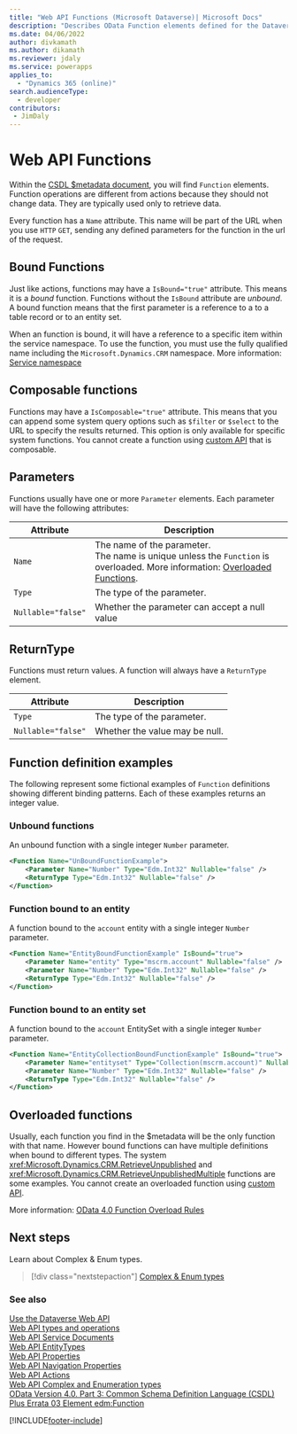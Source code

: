 ```yaml
---
title: "Web API Functions (Microsoft Dataverse)| Microsoft Docs"
description: "Describes OData Function elements defined for the Dataverse Web API."
ms.date: 04/06/2022
author: divkamath
ms.author: dikamath
ms.reviewer: jdaly
ms.service: powerapps
applies_to: 
  - "Dynamics 365 (online)" 
search.audienceType: 
  - developer
contributors:
 - JimDaly
---
```

# Web API Functions

Within the [CSDL $metadata document](web-api-service-documents.md#csdl-metadata-document), you will find `Function` elements. Function operations are different from actions because they should not change data. They are typically used only to retrieve data.

Every function has a `Name` attribute. This name will be part of the URL when you use `HTTP` `GET`, sending any defined parameters for the function in the url of the request.

## Bound Functions

Just like actions, functions may have a `IsBound="true"` attribute. This means it is a *bound* function. Functions without the `IsBound` attribute are *unbound*. A bound function means that the first parameter is a reference to a to a table record or to an entity set.

When an function is bound, it will have a reference to a specific item within the service namespace. To use the function, you must use the fully qualified name including the `Microsoft.Dynamics.CRM` namespace. More information: [Service namespace](web-api-service-documents.md#service-namespace)


## Composable functions

Functions may have a `IsComposable="true"` attribute. This means that you can append some system query options such as `$filter` or `$select` to the URL to specify the results returned. This option is only available for specific system functions. You cannot create a function using [custom API](../custom-api.md) that is composable.

## Parameters

Functions usually have one or more `Parameter` elements. Each parameter will have the following attributes:

|Attribute  |Description  |
|---------|---------|
|`Name`|The name of the parameter.<br />The name is unique unless the `Function` is overloaded. More information: [Overloaded Functions](#overloaded-functions).|
|`Type`|The type of the parameter.|
|`Nullable="false"`|Whether the parameter can accept a null value|


## ReturnType

Functions must return values. A function will always have a `ReturnType` element.

|Attribute  |Description  |
|---------|---------|
|`Type`|The type of the parameter. |
|`Nullable="false"`|Whether the value may be null.|

## Function definition examples

The following represent some fictional examples of `Function` definitions showing different binding patterns. Each of these examples returns an integer value.

### Unbound functions

An unbound function with a single integer `Number` parameter.

```xml
<Function Name="UnBoundFunctionExample">
    <Parameter Name="Number" Type="Edm.Int32" Nullable="false" />
    <ReturnType Type="Edm.Int32" Nullable="false" />
</Function>
```

### Function bound to an entity

A function bound to the `account` entity with a single integer `Number` parameter.

```xml
<Function Name="EntityBoundFunctionExample" IsBound="true">
    <Parameter Name="entity" Type="mscrm.account" Nullable="false" />
    <Parameter Name="Number" Type="Edm.Int32" Nullable="false" />
    <ReturnType Type="Edm.Int32" Nullable="false" />
</Function>
```

### Function bound to an entity set

A function bound to the `account` EntitySet with a single integer `Number` parameter.

```xml
<Function Name="EntityCollectionBoundFunctionExample" IsBound="true">
    <Parameter Name="entityset" Type="Collection(mscrm.account)" Nullable="false" />
    <Parameter Name="Number" Type="Edm.Int32" Nullable="false" />
    <ReturnType Type="Edm.Int32" Nullable="false" />
</Function>
```

## Overloaded functions

Usually, each function you find in the $metadata will be the only function with that name. However bound functions can have multiple definitions when bound to different types. The system <xref:Microsoft.Dynamics.CRM.RetrieveUnpublished> and <xref:Microsoft.Dynamics.CRM.RetrieveUnpublishedMultiple> functions are some examples. You cannot create an overloaded function using [custom API](../custom-api.md).

More information: [OData 4.0 Function Overload Rules](https://docs.oasis-open.org/odata/odata/v4.0/errata03/os/complete/part3-csdl/odata-v4.0-errata03-os-part3-csdl-complete.html#_Function_Overload_Rules)

## Next steps

Learn about Complex & Enum types.

> [!div class="nextstepaction"]
> [Complex & Enum types](web-api-complex-enum-types.md)<br/>

### See also  

[Use the Dataverse Web API](overview.md)<br />
[Web API types and operations](web-api-types-operations.md)<br />
[Web API Service Documents](web-api-service-documents.md)<br />
[Web API EntityTypes](web-api-entitytypes.md)<br />
[Web API Properties](web-api-properties.md)<br />
[Web API Navigation Properties](web-api-navigation-properties.md)<br />
[Web API Actions](web-api-actions.md)<br />
[Web API Complex and Enumeration types](web-api-complex-enum-types.md)<br />
[OData Version 4.0. Part 3: Common Schema Definition Language (CSDL) Plus Errata 03 Element edm:Function](https://docs.oasis-open.org/odata/odata/v4.0/errata03/os/complete/part3-csdl/odata-v4.0-errata03-os-part3-csdl-complete.html#_Toc453752583)<br />


[!INCLUDE[footer-include](../../../includes/footer-banner.md)]
